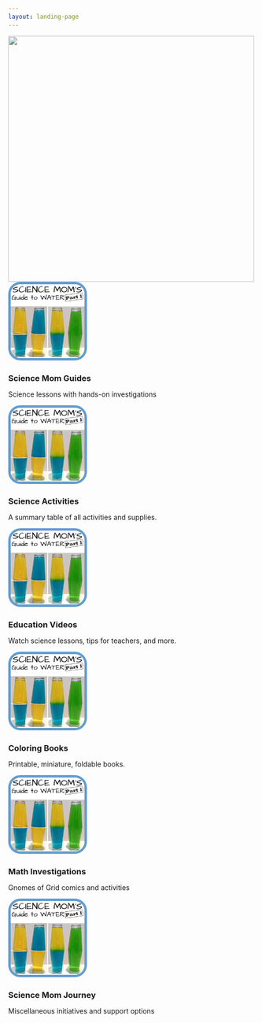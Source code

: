 ```yaml
---
layout: landing-page
---
```



<style>
#rcorners3 {
    border-radius: 25px;
    border: 5px solid #629DD1;
    background: url(/images/fbsquare.jpg);
    background-position: left top;
    padding: 0px;
    width: 150px;
    height: 150px;
}
</style>


<style>
  *
  {
   margin: 0;
   padding: 0;
  }
  .zoom-area
  {
   width: 500px;
   margin: 50px auto;
   position: relative;
   cursor: none
  }
  /* create magnify glass */
  .large
  {
   width: 175px;
   height: 175px;
   position: absolute;
   border-radius: 100%;
  
   /* box shadow for glass effect */
   box-shadow: 0 0 0 7px rgba(255, 255, 255, 0.85), 
   0 0 7px 7px rgba(0, 0, 0, 0.25), 
   inset 0 0 40px 2px rgba(0, 0, 0, 0.25);
   
   /*hide the glass by default*/
   display: none;
  }
  .small
  {
   display: block;
  }
  </style>
  <script type="text/javascript" src="https://cdnjs.cloudflare.com/ajax/libs/jquery/2.1.3/jquery.min.js">
  </script>
  <script>
  $(document).ready(function()
  {
   var sub_width = 0;
   var sub_height = 0;
    $(".large").css("background","url('" + $(".small").attr("src") + "') no-repeat");
   $(".zoom-area").mousemove(function(e){
    if(!sub_width && !sub_height)
    {
     var image_object = new Image();
     image_object.src = $(".small").attr("src");
     sub_width = image_object.width;
     sub_height = image_object.height;
    }
    else
    {
     var magnify_position = $(this).offset();
     var mx = e.pageX - magnify_position.left;
     var my = e.pageY - magnify_position.top;
     
     if(mx < $(this).width() && my < $(this).height() && mx > 0 && my > 0)
     {
      $(".large").fadeIn(100);
     }
     else
     {
      $(".large").fadeOut(100);
     }
     if($(".large").is(":visible"))
     {
      var rx = Math.round(mx/$(".small").width()*sub_width - $(".large").width()/2)*-1;
      var ry = Math.round(my/$(".small").height()*sub_height - $(".large").height()/2)*-1;
      var bgp = rx + "px " + ry + "px";
      
      var px = mx - $(".large").width()/2;
      var py = my - $(".large").height()/2;
      $(".large").css({left: px, top: py, backgroundPosition: bgp});
     }
    }
   })
  })
  </script>


<div class="magnify">
  
  <!-- container of the magnify glass with original/large version -->
  <div class="large"></div>
  
  <!-- This is the small image -->
  <img class="small" src="https://i.ytimg.com/vi/6lt2JfJdGSY/maxresdefault.jpg" width="500" height="500" />
  
 </div>

	
<div class="container">
		<div class="row 0%">
			<div class="4u 6u$(xsmall)">
				<a href="sciencemom.html" style="display:block; text-decoration:none;">
				<section class="special box">
					<img id="rcorners3" src="images/SMG1/SMG1square.png" style="width:150px;height: 150px;">
					<!--<i class="icon fa-rocket major"></i>-->
					<h3>Science Mom Guides</h3>
					<p>Science lessons with hands-on investigations</p>
				</section>
				</a>
			</div>
			<div class="4u 6u$(xsmall)">
				<a href="sciencemom.html" style="display:block; text-decoration:none;">
				<section class="special box">
					<img id="rcorners3" src="images/SMG1/SMG1square.png" style="width:150px;height: 150px;">
					<!--<i class="icon fa-rocket major"></i>-->
					<h3>Science Activities</h3>
					<p>A summary table of all activities and supplies.</p>
				</section>
				</a>
			</div>
			<div class="4u 6u$(xsmall)">
				<a href="sciencemom.html" style="display:block; text-decoration:none;">
				<section class="special box">
					<img id="rcorners3" src="images/SMG1/SMG1square.png" style="width:150px;height: 150px;">
					<!--<i class="icon fa-rocket major"></i>-->
					<h3>Education Videos</h3>
					<p>Watch science lessons, tips for teachers, and more.</p>
				</section>
				</a>
			</div>
			<div class="4u 6u$(xsmall)">
				<a href="sciencemom.html" style="display:block; text-decoration:none;">
				<section class="special box">
					<img id="rcorners3" src="images/SMG1/SMG1square.png" style="width:150px;height: 150px;">
					<!--<i class="icon fa-rocket major"></i>-->
					<h3>Coloring Books</h3>
					<p>Printable, miniature, foldable books.</p>
				</section>
				</a>
			</div>
			<div class="4u 6u$(xsmall)">
				<a href="sciencemom.html" style="display:block; text-decoration:none;">
				<section class="special box">
					<img id="rcorners3" src="images/SMG1/SMG1square.png" style="width:150px;height: 150px;">
					<!--<i class="icon fa-rocket major"></i>-->
					<h3>Math Investigations</h3>
					<p>Gnomes of Grid comics and activities</p>
				</section>
				</a>
			</div>
			<div class="4u 6u$(xsmall)">
				<a href="sciencemom.html" style="display:block; text-decoration:none;">
				<section class="special box">
					<img id="rcorners3" src="images/SMG1/SMG1square.png" style="width:150px;height: 150px;">
					<!--<i class="icon fa-rocket major"></i>-->
					<h3>Science Mom Journey</h3>
					<p>Miscellaneous initiatives and support options</p>
				</section>
				</a>
			</div>
		</div>
	</div>
	
